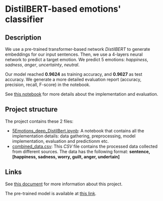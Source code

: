 # DistilBERT-based emotions' classifier

## Description
We use a pre-trained transformer-based network *DistilBERT* to generate embeddings for our input sentences.
Then, we use a 4-layers neural network to predict a target emotion.
We predict 5 emotions: *happiness*, *sadness*, *anger*, *uncertainty*, *neutral*.

Our model reached **0.9624** as training accuracy, and **0.9627** as test accuracy.
We generate a more detailed evaluation report (accuracy, precision, recall, F-score) in the notebook.

See [this notebook](./5Emotions_deep_DistilBert.ipynb) for more details about the implementation and evaluation.

## Project structure
The project contains these 2 files:
* [5Emotions_deep_DistilBert.ipynb](./5Emotions_deep_DistilBert.ipynb): A notebook that contains all the implementation details: data gathering, preprocessing, model implementation, evaluation and predictionm etc.
* [combined_data.csv](./combined_data.csv): This *CSV* file contains the processed data collected from different sources. The data has the following format: 
**sentence, [happiness, sadness, worry, guilt, anger, undertain]**

## Links
See [this document](https://drive.google.com/file/d/1aiPrTkQnRxBmuwV2CygcV0MU1kBbpPU5/view?usp=sharing) for more information about this project.

The pre-trained model is available at [this link](https://drive.google.com/file/d/1NtYegiwOOLRNz8k187McBHyediLIYh6q/view?usp=sharing).

